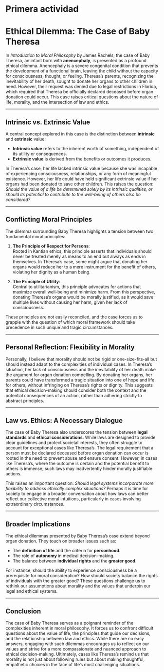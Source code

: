 Primera actividad
========================
# Ethical Dilemma: The Case of Baby Theresa

In *Introduction to Moral Philosophy* by James Rachels, the case of Baby Theresa, an infant born with **anencephaly**, is presented as a profound ethical dilemma. Anencephaly is a severe congenital condition that prevents the development of a functional brain, leaving the child without the capacity for consciousness, thought, or feeling. Theresa’s parents, recognizing the inevitability of her death, sought to donate her organs to other children in need. However, their request was denied due to legal restrictions in Florida, which required that Theresa be officially declared deceased before organ donation could occur. This case raises critical questions about the nature of life, morality, and the intersection of law and ethics.

---

## Intrinsic vs. Extrinsic Value

A central concept explored in this case is the distinction between **intrinsic** and **extrinsic** value:

- **Intrinsic value** refers to the inherent worth of something, independent of its utility or consequences.  
- **Extrinsic value** is derived from the benefits or outcomes it produces.  

In Theresa’s case, her life lacked intrinsic value because she was incapable of experiencing consciousness, relationships, or any form of meaningful existence. However, her life could have held significant extrinsic value if her organs had been donated to save other children. This raises the question: *Should the value of a life be determined solely by its intrinsic qualities, or should its potential to contribute to the well-being of others also be considered?*

---

## Conflicting Moral Principles

The dilemma surrounding Baby Theresa highlights a tension between two fundamental moral principles:

1. **The Principle of Respect for Persons**:  
   Rooted in Kantian ethics, this principle asserts that individuals should never be treated merely as means to an end but always as ends in themselves. In Theresa’s case, some might argue that donating her organs would reduce her to a mere instrument for the benefit of others, violating her dignity as a human being.

2. **The Principle of Utility**:  
   Central to utilitarianism, this principle advocates for actions that maximize overall well-being and minimize harm. From this perspective, donating Theresa’s organs would be morally justified, as it would save multiple lives without causing her harm, given her lack of consciousness.

These principles are not easily reconciled, and the case forces us to grapple with the question of which moral framework should take precedence in such unique and tragic circumstances.

---

## Personal Reflection: Flexibility in Morality

Personally, I believe that morality should not be rigid or one-size-fits-all but should instead adapt to the complexities of individual cases. In Theresa’s situation, her lack of consciousness and the inevitability of her death make the argument for organ donation compelling. By donating her organs, her parents could have transformed a tragic situation into one of hope and life for others, without infringing on Theresa’s rights or dignity. This suggests that ethical decision-making should consider both the context and the potential consequences of an action, rather than adhering strictly to abstract principles.

---

## Law vs. Ethics: A Necessary Dialogue

The case of Baby Theresa also underscores the tension between **legal standards** and **ethical considerations**. While laws are designed to provide clear guidelines and protect societal interests, they often struggle to account for exceptional cases like Theresa’s. The legal requirement that a person must be declared deceased before organ donation can occur is rooted in the need to prevent abuse and ensure consent. However, in cases like Theresa’s, where the outcome is certain and the potential benefit to others is immense, such laws may inadvertently hinder morally justifiable actions.

This raises an important question: *Should legal systems incorporate more flexibility to address ethically complex situations?* Perhaps it is time for society to engage in a broader conversation about how laws can better reflect our collective moral intuitions, particularly in cases involving extraordinary circumstances.

---

## Broader Implications

The ethical dilemmas presented by Baby Theresa’s case extend beyond organ donation. They touch on broader issues such as:

- The **definition of life** and the criteria for **personhood**.  
- The role of **autonomy** in medical decision-making.  
- The balance between **individual rights** and the **greater good**.  

For instance, should the ability to experience consciousness be a prerequisite for moral consideration? How should society balance the rights of individuals with the greater good? These questions challenge us to rethink our assumptions about morality and the values that underpin our legal and ethical systems.

---

## Conclusion

The case of Baby Theresa serves as a poignant reminder of the complexities inherent in moral philosophy. It forces us to confront difficult questions about the value of life, the principles that guide our decisions, and the relationship between law and ethics. While there are no easy answers, engaging with such dilemmas encourages us to reflect on our values and strive for a more compassionate and nuanced approach to ethical decision-making. Ultimately, cases like Theresa’s remind us that morality is not just about following rules but about making thoughtful, empathetic choices in the face of life’s most challenging situations.
